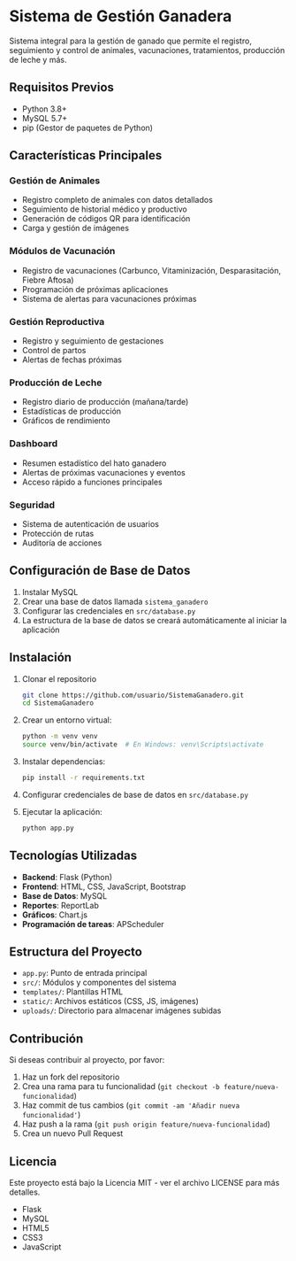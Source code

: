 # Sistema de Gestión Ganadera

Sistema integral para la gestión de ganado que permite el registro, seguimiento y control de animales, vacunaciones, tratamientos, producción de leche y más.

## Requisitos Previos
- Python 3.8+
- MySQL 5.7+
- pip (Gestor de paquetes de Python)

## Características Principales

### Gestión de Animales
- Registro completo de animales con datos detallados
- Seguimiento de historial médico y productivo
- Generación de códigos QR para identificación
- Carga y gestión de imágenes

### Módulos de Vacunación
- Registro de vacunaciones (Carbunco, Vitaminización, Desparasitación, Fiebre Aftosa)
- Programación de próximas aplicaciones
- Sistema de alertas para vacunaciones próximas

### Gestión Reproductiva
- Registro y seguimiento de gestaciones
- Control de partos
- Alertas de fechas próximas

### Producción de Leche
- Registro diario de producción (mañana/tarde)
- Estadísticas de producción
- Gráficos de rendimiento

### Dashboard
- Resumen estadístico del hato ganadero
- Alertas de próximas vacunaciones y eventos
- Acceso rápido a funciones principales

### Seguridad
- Sistema de autenticación de usuarios
- Protección de rutas
- Auditoría de acciones

## Configuración de Base de Datos
1. Instalar MySQL
2. Crear una base de datos llamada `sistema_ganadero`
3. Configurar las credenciales en `src/database.py`
4. La estructura de la base de datos se creará automáticamente al iniciar la aplicación

## Instalación

1. Clonar el repositorio
   ```bash
   git clone https://github.com/usuario/SistemaGanadero.git
   cd SistemaGanadero
   ```

2. Crear un entorno virtual:
   ```bash
   python -m venv venv
   source venv/bin/activate  # En Windows: venv\Scripts\activate
   ```

3. Instalar dependencias:
   ```bash
   pip install -r requirements.txt
   ```

4. Configurar credenciales de base de datos en `src/database.py`

5. Ejecutar la aplicación:
   ```bash
   python app.py
   ```

## Tecnologías Utilizadas
- **Backend**: Flask (Python)
- **Frontend**: HTML, CSS, JavaScript, Bootstrap
- **Base de Datos**: MySQL
- **Reportes**: ReportLab
- **Gráficos**: Chart.js
- **Programación de tareas**: APScheduler

## Estructura del Proyecto
- `app.py`: Punto de entrada principal
- `src/`: Módulos y componentes del sistema
- `templates/`: Plantillas HTML
- `static/`: Archivos estáticos (CSS, JS, imágenes)
- `uploads/`: Directorio para almacenar imágenes subidas

## Contribución
Si deseas contribuir al proyecto, por favor:
1. Haz un fork del repositorio
2. Crea una rama para tu funcionalidad (`git checkout -b feature/nueva-funcionalidad`)
3. Haz commit de tus cambios (`git commit -am 'Añadir nueva funcionalidad'`)
4. Haz push a la rama (`git push origin feature/nueva-funcionalidad`)
5. Crea un nuevo Pull Request

## Licencia
Este proyecto está bajo la Licencia MIT - ver el archivo LICENSE para más detalles.
- Flask
- MySQL
- HTML5
- CSS3
- JavaScript
